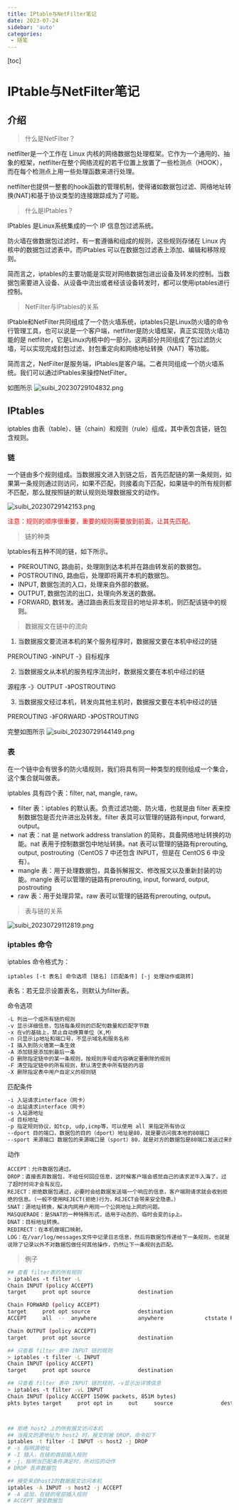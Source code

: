 ```yaml
---
title: IPtable与NetFilter笔记
date: 2023-07-24
sidebar: 'auto'
categories: 
 - 随笔
---
```


[toc]

# IPtable与NetFilter笔记

## 介绍

> 什么是NetFilter？

netfilter是一个工作在 Linux 内核的网络数据包处理框架。它作为一个通用的、抽象的框架，netfilter在整个网络流程的若干位置上放置了一些检测点（HOOK），而在每个检测点上用一些处理函数来进行处理。

netfilter也提供一整套的hook函数的管理机制，使得诸如数据包过滤、网络地址转换(NAT)和基于协议类型的连接跟踪成为了可能。


> 什么是IPtables？

IPtables 是Linux系统集成的一个 IP 信息包过滤系统。

防火墙在做数据包过滤时，有一套遵循和组成的规则，这些规则存储在 Linux 内核中的数据包过滤表中。而IPtables 可以在数据包过滤表上添加、编辑和移除规则。

简而言之，iptables的主要功能是实现对网络数据包进出设备及转发的控制。当数据包需要进入设备、从设备中流出或者经该设备转发时，都可以使用iptables进行控制。


> NetFilter与IPtables的关系

IPtable和NetFilter共同组成了一个防火墙系统，iptables只是Linux防火墙的命令行管理工具，也可以说是一个客户端，netfilter是防火墙框架，真正实现防火墙功能的是 netfilter，它是Linux内核中的一部分。这两部分共同组成了包过滤防火墙，可以实现完成封包过滤、封包重定向和网络地址转换（NAT）等功能。

简而言之，NetFilter是服务端，IPtables是客户端。二者共同组成一个防火墙系统。我们可以通过IPtables来操控NetFilter。

如图所示
![suibi_20230729104832.png](../blog_img/suibi_20230729104832.png)


## IPtables

iptables 由表（table）、链（chain）和规则（rule）组成，其中表包含链，链包含规则。


### 链

一个链由多个规则组成。当数据报文进入到链之后，首先匹配链的第一条规则，如果第一条规则通过则访问，如果不匹配，则接着向下匹配，如果链中的所有规则都不匹配，那么就按照链的默认规则处理数据报文的动作。

![suibi_20230729142153.png](../blog_img/suibi_20230729142153.png)

<font color="red">注意：规则的顺序很重要，重要的规则需要放到前面，让其先匹配。</font>

> 链的种类

Iptables有五种不同的链，如下所示。

* PREROUTING, 路由前，处理刚到达本机并在路由转发前的数据包。
* POSTROUTING, 路由后，处理即将离开本机的数据包。
* INPUT, 数据包流的入口，处理来自外部的数据。
* OUTPUT, 数据包流的出口，处理向外发送的数据。
* FORWARD, 数转发。通过路由表后发现目的地址非本机，则匹配该链中的规则。

> 数据报文在链中的流向

1. 当数据报文要流进本机的某个服务程序时，数据报文要在本机中经过的链

PREROUTING -》INPUT -》目标程序

2. 当数据报文从本机的服务程序流出时，数据报文要在本机中经过的链

源程序 -》OUTPUT -》POSTROUTING

3. 当数据报文经过本机，转发向其他主机时，数据报文要在本机中经过的链

PREROUTING -》FORWARD -》POSTROUTING

完整如图所示
![suibi_20230729144149.png](../blog_img/suibi_20230729144149.png)


### 表

在一个链中会有很多的防火墙规则，我们将具有同一种类型的规则组成一个集合，这个集合就叫做表。

iptables 具有四个表：filter, nat, mangle, raw。

* filter 表：iptables 的默认表。负责过滤功能、防火墙，也就是由 filter 表来控制数据包是否允许进出及转发。filter 表具可以管理的链路有input, forward, output。
* nat 表：nat 是 network address translation 的简称，具备网络地址转换的功能。nat 表用于控制数据包中地址转换。nat 表可以管理的链路有prerouting, output, postrouting（CentOS 7 中还包含 INPUT，但是在 CentOS 6 中没有）。
* mangle 表：用于处理数据包，具备拆解报文、修改报文以及重新封装的功能。mangle 表可以管理的链路有prerouting, input, forward, output, postrouting
* raw 表：用于处理异常。raw 表可以管理的链路有prerouting, output。

> 表与链的关系

![suibi_20230729112819.png](../blog_img/suibi_20230729112819.png)


### iptables 命令

iptables 命令格式为：
```
iptables [-t 表名] 命令选项 [链名] [匹配条件] [-j 处理动作或跳转]
```

表名：若无显示设置表名，则默认为filter表。

命令选项
```bash
-L 列出一个或所有链的规则
-v 显示详细信息，包括每条规则的匹配句数量和匹配字节数
-x 在v的基础上，禁止自动换算单位（K,M）
-n 只显示ip地址和端口号，不显示域名和服务名称
-I 插入到防火墙第一条生效
-A 添加链是添加到最后一条
-D 删除指定链中的某一条规则，按规则序号或内容确定要删除的规则
-F 清空指定链中的所有规则，默认清空表中所有链的内容
-X 删除指定表中用户自定义的规则链
```

匹配条件
```bash
-i 入站请求interface（网卡）
-o 出站请求interface（网卡）
-s 入站源地址
-d 目标地址
-p 指定规则协议，如tcp, udp,icmp等，可以使用 all 来指定所有协议
--dport 目的端口，数据包的目的（dport）地址是80，就是要访问我本地的80端口
--sport 来源端口 数据包的来源端口是（sport）80，就是对方的数据包是80端口发送过来的。
```

动作
```
ACCEPT：允许数据包通过。
DROP：直接丢弃数据包，不给任何回应信息，这时候客户端会感觉自己的请求泥牛入海了，过了超时时间才会有反应。
REJECT：拒绝数据包通过，必要时会给数据发送端一个响应的信息，客户端刚请求就会收到拒绝的信息。（一般不使用REJECT(拒绝)行为，REJECT会带来安全隐患。）
SNAT：源地址转换，解决内网用户用同一个公网地址上网的问题。
MASQUERADE：是SNAT的一种特殊形式，适用于动态的、临时会变的ip上。
DNAT：目标地址转换。
REDIRECT：在本机做端口映射。
LOG：在/var/log/messages文件中记录日志信息，然后将数据包传递给下一条规则，也就是说除了记录以外不对数据包做任何其他操作，仍然让下一条规则去匹配。
```

> 例子

```bash
## 查看 filter表的所有规则
> iptables -t filter -L
Chain INPUT (policy ACCEPT)
target     prot opt source               destination   

Chain FORWARD (policy ACCEPT)
target     prot opt source               destination   
ACCEPT     all  --  anywhere             anywhere             ctstate RELATED,ESTABLISHED

Chain OUTPUT (policy ACCEPT)
target     prot opt source               destination

## 只查看 filter 表中 INPUT 链的规则
> iptables -t filter -L INPUT
Chain INPUT (policy ACCEPT)
target     prot opt source               destination

## 只查看 filter 表中 INPUT 链的规则，-v显示出详情信息
> iptables -t filter -vL INPUT
Chain INPUT (policy ACCEPT 1509K packets, 851M bytes)
pkts bytes target     prot opt in     out     source               destination



## 拒绝 host2 上的所有报文访问本机
## 当报文的源地址为 host2 时，报文则被 DROP。命令如下
iptables -t filter -I INPUT -s host2 -j DROP
# -s 指明源地址
# -I 插入，在链的首部插入规则
# -j，指明当匹配条件满足时，所对应的动作
# DROP 丢弃数据包

## 接受来自host2的数据报文访问本机
iptables -A INPUT -s host2 -j ACCEPT
# -A 追加，在链的尾部插入规则
# ACCEPT 接受数据包
```
